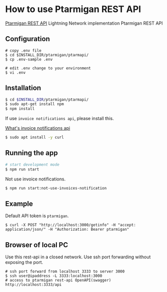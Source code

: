 # How to use Ptarmigan REST API

[Ptarmigan REST API](../ptarmapi) Lightning Network implementation Ptarmigan REST API

## Configuration


```
# copy .env file
$ cd $INSTALL_DIR/ptarmigan/ptarmapi/
$ cp .env-sample .env

# edit .env change to your environment
$ vi .env
```


## Installation

```bash
$ cd $INSTALL_DIR/ptarmigan/ptarmapi/
$ sudo apt-get install npm
$ npm install
```

If use `invoice notifications api`, please install this.

[What's invoice notifications api](./about_invoice_notifications.md)

```bash
$ sudo apt install -y curl
```


## Running the app

```bash
# start development mode
$ npm run start
```

Not use invoice notifications.

```bash
$ npm run start:not-use-invoices-notification
```


## Example

Default API token is `ptarmigan`.

```
$ curl -X POST "http://localhost:3000/getinfo" -H "accept: application/json/" -H "Authorization: Bearer ptarmigan"
```


## Browser of local PC

Use this rest-api in a closed network.
Use ssh port forwarding without exposing the port.

```
# ssh port forward from localhost 3333 to server 3000
$ ssh user@ipaddress -L 3333:localhost:3000
# access to ptarmigan rest-api OpenAPI(swagger) http://localhost:3333/api
```
